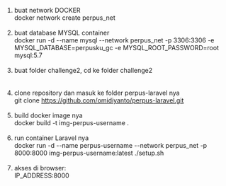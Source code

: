 1) buat network DOCKER <br>
docker network create perpus_net
<br><br>
2) buat database MYSQL container <br>
docker run -d --name mysql --network perpus_net -p 3306:3306 -e MYSQL_DATABASE=perpusku_gc -e MYSQL_ROOT_PASSWORD=root mysql:5.7 
<br><br> 
3) buat folder challenge2, cd ke folder challenge2<br>
<br><br>
4) clone repository  dan masuk ke folder perpus-laravel nya<br>
git clone https://github.com/omidiyanto/perpus-laravel.git
<br><br>
5) build docker image nya<br>
docker build -t img-perpus-username .
<br><br>
6) run container Laravel nya<br>
 docker run -d --name perpus-username --network perpus_net -p 8000:8000 img-perpus-username:latest ./setup.sh
<br><br>
7) akses di browser:<br>
IP_ADDRESS:8000
